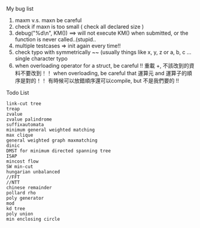My bug list

1. maxm v.s. maxn be careful
2. check if maxn is too small ( check all declared size )
3. debug("%d\n", KM()) ==> will not execute KM() when submitted, 
   or the function is never called..(stupid..
4. multiple testcases => init again every time!!
5. check typo with symmetrically ~~ (usually things like x, y, z or a, b, c ... single character typo
6. when overloading operator for a struct, be careful !!
   重載 +, 不該改到的資料不要改到！！
   when overloading, be careful that 運算元 and 運算子的順序是對的！！ 
   有時候可以放錯順序還可以compile, but 不是我們要的 !!


Todo List 

    link-cut tree
    treap
    zvalue
    zvalue palindrome
    suffixautomata
    minimum general weighted matching
    max clique
    general weighted graph maxmatching
    dinic
    DMST for minimum directed spanning tree
    ISAP
    mincost flow
    SW min-cut
    hungarian unbalanced
    //FFT
    //NTT
    chinese remainder
    pollard rho
    poly generator
    mod
    kd tree
    poly union
    min enclosing circle
